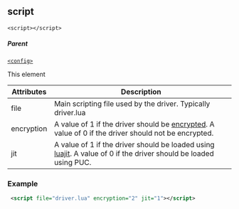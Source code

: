 ## script

`<script></script>`


##### Parent

[`<config>`][1]


This element 


| Attributes | Description |
| --- | --- |
| file | Main scripting file used by the driver. Typically driver.lua |
| encryption | A value of 1 if the driver should be [encrypted][2]. A value of 0 if the driver should not be encrypted. | 
| jit | A value of 1 if the driver should be loaded using [luajit][3].  A value of 0 if the driver should be loaded using PUC.|



### Example

```xml
 <script file="driver.lua" encryption="2" jit="1"></script>
```

[1]:	https://control4.github.io/docs-driverworks-xml/#config
[2]:	https://control4.github.io/docs-driverworks-fundamentals/#squishlua-and-driver-encryption
[3]:	https://control4.github.io/docs-driverworks-fundamentals/#control4-os-3-and-luajit